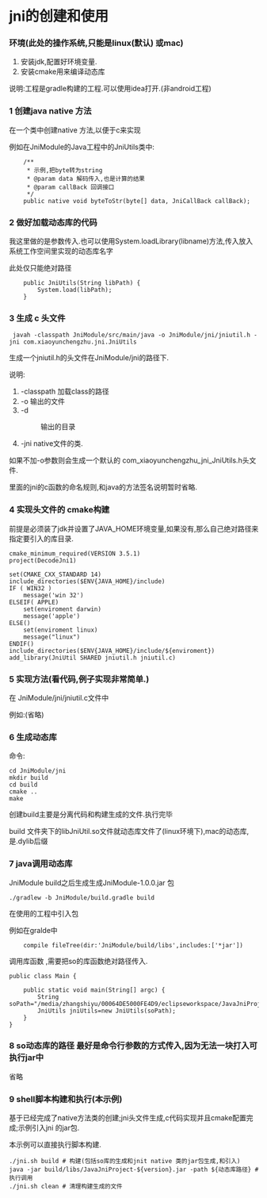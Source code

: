 # jni的创建和使用

### 环境(此处的操作系统,只能是linux(默认) 或mac)
1. 安装jdk,配置好环境变量.
2. 安装cmake用来编译动态库 

说明:工程是gradle构建的工程.可以使用idea打开.(非android工程)

### 1 创建java native 方法

在一个类中创建native 方法,以便于c来实现

例如在JniModule的Java工程中的JniUtils类中:
```
    /**
     * 示例,把byte转为string
     * @param data 解码传入,也是计算的结果
     * @param callBack 回调接口
     */
    public native void byteToStr(byte[] data, JniCallBack callBack);
```
### 2 做好加载动态库的代码
我这里做的是参数传入.也可以使用System.loadLibrary(libname)方法,传入放入系统工作空间里实现的动态库名字

此处仅只能绝对路径
```
    public JniUtils(String libPath) {
        System.load(libPath);
    }
```
### 3 生成 c 头文件
```
 javah -classpath JniModule/src/main/java -o JniModule/jni/jniutil.h -jni com.xiaoyunchengzhu.jni.JniUtils
```
生成一个jniutil.h的头文件在JniModule/jni的路径下.

说明:
1. -classpath <path> 加载class的路径
1. -o <file>输出的文件
1. -d <dir> 输出的目录
1. -jni  native文件的类.

如果不加-o参数则会生成一个默认的 com_xiaoyunchengzhu_jni_JniUtils.h头文件.

里面的jni的c函数的命名规则,和java的方法签名说明暂时省略.
### 4 实现头文件的 cmake构建
前提是必须装了jdk并设置了JAVA_HOME环境变量,如果没有,那么自己绝对路径来指定要引入的库目录.
```
cmake_minimum_required(VERSION 3.5.1)
project(DecodeJni1)

set(CMAKE_CXX_STANDARD 14)
include_directories($ENV{JAVA_HOME}/include)
IF ( WIN32 )
    message('win 32')
ELSEIF( APPLE)
    set(enviroment darwin)
    message('apple')
ELSE()
    set(enviroment linux)
    message("linux")
ENDIF()
include_directories($ENV{JAVA_HOME}/include/${enviroment})
add_library(JniUtil SHARED jniutil.h jniutil.c)
```
### 5 实现方法(看代码,例子实现非常简单.)
在 JniModule/jni/jniutil.c文件中

例如:(省略)
### 6 生成动态库
命令:

```
cd JniModule/jni
mkdir build
cd build
cmake ..
make
```

创建build主要是分离代码和构建生成的文件.执行完毕

build 文件夹下的libJniUtil.so文件就动态库文件了(linux环境下),mac的动态库,是.dylib后缀
### 7 java调用动态库
JniModule build之后生成生成JniModule-1.0.0.jar 包
```
./gradlew -b JniModule/build.gradle build
```
在使用的工程中引入包

例如在gralde中
```
    compile fileTree(dir:'JniModule/build/libs',includes:['*jar'])
```

调用库函数 ,需要把so的库函数绝对路径传入.
```
public class Main {

    public static void main(String[] argc) {
        String soPath="/media/zhangshiyu/00064DE5000FE4D9/eclipseworkspace/JavaJniProject/JniModule/jni/build/libJniUtil.so";
        JniUtils jniUtils=new JniUtils(soPath);
    }
}
```

### 8 so动态库的路径 最好是命令行参数的方式传入,因为无法一块打入可执行jar中
省略

### 9 shell脚本构建和执行(本示例)
基于已经完成了native方法类的创建;jni头文件生成,c代码实现并且cmake配置完成;示例引入jni 的jar包.

本示例可以直接执行脚本构建.
```
./jni.sh build # 构建(包括so库的生成和jnit native 类的jar包生成,和引入)
java -jar build/libs/JavaJniProject-${version}.jar -path ${动态库路径} # 执行调用
./jni.sh clean # 清理构建生成的文件
```